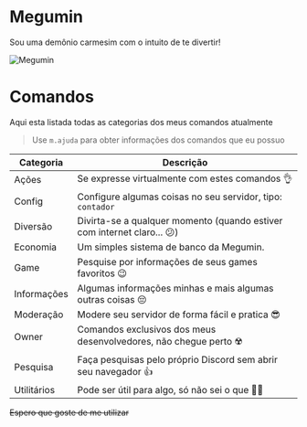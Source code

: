 # Megumin
 Sou uma demônio carmesim com o intuito de te divertir!

![Megumin](https://cdn.discordapp.com/attachments/537404035192455178/714576909681426502/images_17.jpeg)

# Comandos
Aqui esta listada todas as categorias dos meus comandos atualmente

> Use `m.ajuda` para obter informações dos comandos que eu possuo

| Categoria   | Descrição                                                               |
| ----------- | ----------------------------------------------------------------------- |
| Ações       | Se expresse virtualmente com estes comandos 👌                          |
| Config      | Configure algumas coisas no seu servidor, tipo: `contador`              |
| Diversão    | Divirta-se a qualquer momento (quando estiver com internet claro... 😕) |
| Economia    | Um simples sistema de banco da Megumin.                                 |
| Game        | Pesquise por informações de seus games favoritos 😉                     |
| Informações | Algumas informações minhas e mais algumas outras coisas 😔              |
| Moderação   | Modere seu servidor de forma fácil e pratica 😎                         |
| Owner       | Comandos exclusivos dos meus desenvolvedores, não chegue perto ☢️       |
| Pesquisa    | Faça pesquisas pelo próprio Discord sem abrir seu navegador 👍          |
| Utilitários | Pode ser útil para algo, só não sei o que 🤷‍♀️                          |

~~Espero que goste de me utilizar~~
